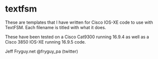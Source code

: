 # textfsm
These are templates that I have written for Cisco IOS-XE code to use with TextFSM.  Each filename is titled with what it does.

These have been tested on a Cisco Cat9300 running 16.9.4 as well as a Cisco 3850 IOS-XE running 16.9.5 code.

Jeff
Fryguy.net
@fryguy_pa (twitter)
